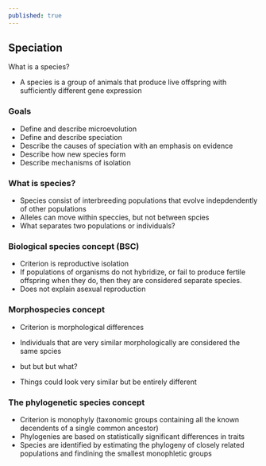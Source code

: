 ```yaml
---
published: true
---
```

## Speciation

What is a species?
- A species is a group of animals that produce live offspring with sufficiently different gene expression

### Goals
- Define and describe microevolution
- Define and describe speciation
- Describe the causes of speciation with an emphasis on evidence
- Describe how new species form
- Describe mechanisms of isolation

### What is species?
- Species consist of interbreeding populations that evolve indepdendently of other populations
- Alleles can move within speccies, but not between spcies
- What separates two populations or individuals?

### Biological species concept (BSC)
- Criterion is reproductive isolation
- If populations of organisms do not hybridize, or fail to produce fertile offspring when they do, then they are considered separate species.
- Does not explain asexual reproduction

### Morphospecies concept
- Criterion is morphological differences
- Individuals that are very similar morphologically are considered the same spcies

- but but but what?
- Things could look very similar but be entirely different

### The phylogenetic species concept
- Criterion is monophyly (taxonomic groups containing all the known decendents of a single common ancestor)
- Phylogenies are based on statistically significant differences in traits
- Species are identified by estimating the phylogeny of closely related populations and findining the smallest monophletic groups

